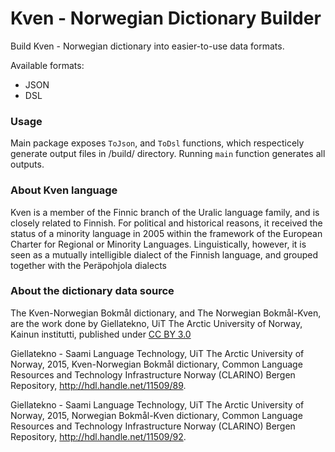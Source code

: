 # Kven - Norwegian Dictionary Builder

Build Kven - Norwegian dictionary into easier-to-use data formats.

Available formats:
- JSON
- DSL

### Usage

Main package exposes `ToJson`, and `ToDsl` functions, which respecticely generate output files in /build/ directory. Running `main` function generates all outputs.

### About Kven language

Kven is a member of the Finnic branch of the Uralic language family, and is closely related to Finnish. For political and historical reasons, it received the status of a minority language in 2005 within the framework of the European Charter for Regional or Minority Languages. Linguistically, however, it is seen as a mutually intelligible dialect of the Finnish language, and grouped together with the Peräpohjola dialects 

### About the dictionary data source

The Kven-Norwegian Bokmål dictionary, and The Norwegian Bokmål-Kven, are the work done by Giellatekno, UiT The Arctic University of Norway, Kainun institutti, published under [CC BY 3.0](https://creativecommons.org/licenses/by/3.0/)

Giellatekno - Saami Language Technology, UiT The Arctic University of Norway, 2015, Kven-Norwegian Bokmål dictionary, Common Language Resources and Technology Infrastructure Norway (CLARINO) Bergen Repository, http://hdl.handle.net/11509/89.

Giellatekno - Saami Language Technology, UiT The Arctic University of Norway, 2015, Norwegian Bokmål-Kven dictionary, Common Language Resources and Technology Infrastructure Norway (CLARINO) Bergen Repository, http://hdl.handle.net/11509/92.
